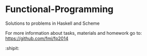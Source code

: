 # Functional-Programming
Solutions to problems in Haskell and Scheme

For more information about tasks, materials and homework go to: https://github.com/fmi/fp2014


:shipit:

